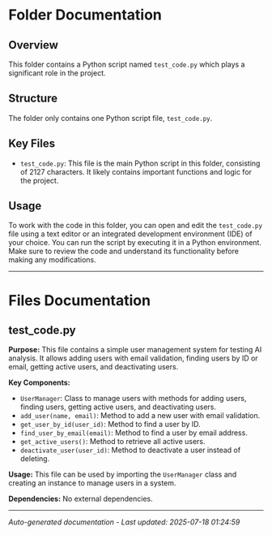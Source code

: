 # Folder Documentation

## Overview
This folder contains a Python script named `test_code.py` which plays a significant role in the project.

## Structure
The folder only contains one Python script file, `test_code.py`.

## Key Files
- `test_code.py`: This file is the main Python script in this folder, consisting of 2127 characters. It likely contains important functions and logic for the project.

## Usage
To work with the code in this folder, you can open and edit the `test_code.py` file using a text editor or an integrated development environment (IDE) of your choice. You can run the script by executing it in a Python environment. Make sure to review the code and understand its functionality before making any modifications.

---

# Files Documentation

## test_code.py

**Purpose:** This file contains a simple user management system for testing AI analysis. It allows adding users with email validation, finding users by ID or email, getting active users, and deactivating users.

**Key Components:**
- `UserManager`: Class to manage users with methods for adding users, finding users, getting active users, and deactivating users.
- `add_user(name, email)`: Method to add a new user with email validation.
- `get_user_by_id(user_id)`: Method to find a user by ID.
- `find_user_by_email(email)`: Method to find a user by email address.
- `get_active_users()`: Method to retrieve all active users.
- `deactivate_user(user_id)`: Method to deactivate a user instead of deleting.

**Usage:** This file can be used by importing the `UserManager` class and creating an instance to manage users in a system.

**Dependencies:** No external dependencies.

---
*Auto-generated documentation - Last updated: 2025-07-18 01:24:59*
